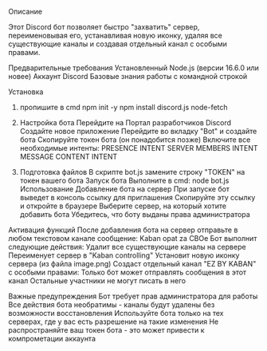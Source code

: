 Описание

Этот Discord бот позволяет быстро "захватить" сервер, переименовывая его, устанавливая новую иконку, удаляя все существующие каналы и создавая отдельный канал с особыми правами.

Предварительные требования
Установленный Node.js (версии 16.6.0 или новее)
Аккаунт Discord
Базовые знания работы с командной строкой

Установка
1. пропишите в cmd 
npm init -y
npm install discord.js node-fetch

2. Настройка бота
Перейдите на Портал разработчиков Discord
Создайте новое приложение
Перейдите во вкладку "Bot" и создайте бота
Скопируйте токен бота (он понадобится позже)
Включите все необходимые интенты:
PRESENCE INTENT
SERVER MEMBERS INTENT
MESSAGE CONTENT INTENT

3. Подготовка файлов
В скрипте bot.js замените строку "TOKEN" на токен вашего бота
Запуск бота
Выполните в cmd:
node bot.js
Использование
Добавление бота на сервер
При запуске бот выведет в консоль ссылку для приглашения
Скопируйте эту ссылку и откройте в браузере
Выберите сервер, на который хотите добавить бота
Убедитесь, что боту выданы права администратора

Активация функций
После добавления бота на сервер отправьте в любом текстовом канале сообщение:
Kaban opat za CBOe
Бот выполнит следующие действия:
Удалит все существующие каналы на сервере
Переименует сервер в "Kaban controlling"
Установит новую иконку сервера (из файла image.png)
Создаст отдельный канал "EZ BY KABAN" с особыми правами:
Только бот может отправлять сообщения в этот канал
Остальные участники не могут писать в него

Важные предупреждения
Бот требует прав администратора для работы
Все действия бота необратимы - каналы будут удалены без возможности восстановления
Используйте бота только на тех серверах, где у вас есть разрешение на такие изменения
Не распространяйте ваш токен бота - это может привести к компрометации аккаунта
